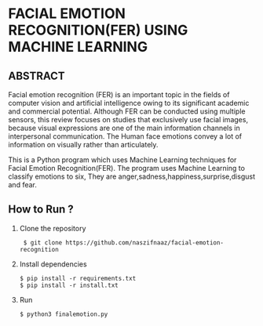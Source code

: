 # FACIAL EMOTION RECOGNITION(FER) USING MACHINE LEARNING

## ABSTRACT

Facial emotion recognition (FER) is an important topic in the fields of computer vision and artificial intelligence owing to its significant academic and commercial potential. Although FER can be conducted using multiple sensors, this review focuses on studies that exclusively use facial images, because visual expressions are one of the main information channels in interpersonal communication. The Human face emotions convey a lot of information on visually rather than articulately.

This is a Python program which uses Machine Learning techniques for Facial Emotion Recognition(FER). The program uses Machine Learning to classify emotions to six, They are anger,sadness,happiness,surprise,disgust and fear.

## How to Run ?

1. Clone the repository

        $ git clone https://github.com/naszifnaaz/facial-emotion-recognition

2. Install dependencies
 
       $ pip install -r requirements.txt
       $ pip install -r install.txt

3. Run

       $ python3 finalemotion.py
  
        
